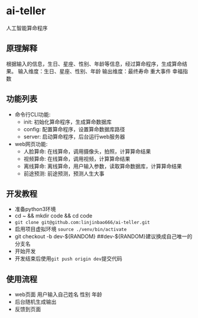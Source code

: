 # ai-teller

人工智能算命程序

## 原理解释

根据输入的信息，生日、星座、性别、年龄等信息，经过算命程序，生成算命结果。
输入维度：生日、星座、性别、年龄
输出维度：最终寿命 重大事件 幸福指数

## 功能列表

- 命令行CLI功能:
  - init: 初始化算命程序，生成算命数据库
  - config: 配置算命程序，设置算命数据库路径
  - server: 启动算命程序，后台运行web服务器
- web网页功能:
  - 人脸算命: 在线算命，调用摄像头，拍照，计算算命结果
  - 视频算命: 在线算命，调用视频，计算算命结果
  - 离线算命: 离线算命，用户输入参数，读取算命数据库，计算算命结果
  - 前途预测: 前途预测，预测人生大事

## 开发教程

- 准备python3环境
- cd ~ && mkdir code && cd code
- `git clone git@github.com:linjinbao666/ai-teller.git`
- 启用项目虚拟环境 `source ./venv/bin/activate`
- git checkout -b dev-${RANDOM} ##dev-${RANDOM}建议换成自己唯一的分支名
- 开始开发
- 开发结束后使用`git push origin dev`提交代码

## 使用流程

- web页面 用户输入自己姓名 性别 年龄
- 后台随机生成输出
- 反馈到页面
